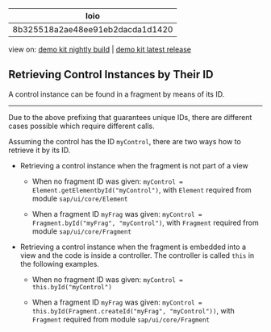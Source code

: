 <!-- loio8b325518a2ae48ee91eb2dacda1d1420 -->

| loio |
| -----|
| 8b325518a2ae48ee91eb2dacda1d1420 |

<div id="loio">

view on: [demo kit nightly build](https://sdk.openui5.org/nightly/#/topic/8b325518a2ae48ee91eb2dacda1d1420) | [demo kit latest release](https://sdk.openui5.org/topic/8b325518a2ae48ee91eb2dacda1d1420)</div>

## Retrieving Control Instances by Their ID

A control instance can be found in a fragment by means of its ID.

***

Due to the above prefixing that guarantees unique IDs, there are different cases possible which require different calls.

Assuming the control has the ID `myControl`, there are two ways how to retrieve it by its ID.

-   Retrieving a control instance when the fragment is not part of a view
    -   When no fragment ID was given: `myControl = Element.getElementbyId("myControl")`, with `Element` required from module `sap/ui/core/Element`

    -   When a fragment ID `myFrag` was given: `myControl = Fragment.byId("myFrag", "myControl")`, with `Fragment` required from module `sap/ui/core/Fragment`


-   Retrieving a control instance when the fragment is embedded into a view and the code is inside a controller. The controller is called `this` in the following examples.

    -   When no fragment ID was given: `myControl = this.byId("myControl")`

    -   When a fragment ID `myFrag` was given: `myControl = this.byId(Fragment.createId("myFrag", "myControl"))`, with `Fragment` required from module `sap/ui/core/Fragment`



